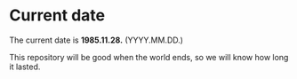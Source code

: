 # Current date

The current date is **1985.11.28.** (YYYY.MM.DD.)

This repository will be good when the world ends, so we will know how long it lasted.